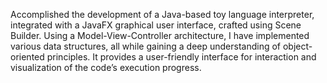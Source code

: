 Accomplished the development of a Java-based toy language interpreter, integrated with a JavaFX graphical user interface, crafted using Scene Builder. Using a Model-View-Controller architecture, I have implemented various data structures, all while gaining a deep understanding of object-oriented principles. It provides a user-friendly interface for interaction and visualization of the code’s execution progress.
